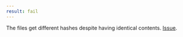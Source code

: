 ```yaml
---
result: fail
---
```


The files get different hashes despite having identical contents. [Issue](https://github.com/rollup/rollup/issues/3416).
